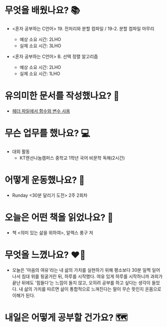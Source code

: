 # 무엇을 배웠나요? 📚
- <혼자 공부하는 C언어> 19. 전처리와 분할 컴파일 / 19-2. 분할 컴파일 마무리
    - 예상 소요 시간: 2LHO
    - 실제 소요 시간: 3LHO

- <혼자 공부하는 C언어> B. 선택 정렬 알고리즘
    - 예상 소요 시간: 2LHO
    - 실제 소요 시간: 1LHO

# 유의미한 문서를 작성했나요? 📝
- [헤더 파일에서 함수와 변수 사용]()

# 무슨 업무를 했나요? 💻
- 대외 활동
    - KT랜선나눔캠퍼스 중학교 1학년 국어 비문학 독해(2시간)

# 어떻게 운동했나요? 🦾
- Runday <30분 달리기 도전> 2주 2회차

# 오늘은 어떤 책을 읽었나요? 📖
- 책 <의미 있는 삶을 위하여>, 알렉스 룽구 저

# 무엇을 느꼈나요? ❤️‍🔥
- 오늘은 '마음의 여유'라는 내 삶의 가치를 실현하기 위해 평소보다 30분 일찍 일어나서 침대 위를 뒹굴거린 뒤, 하루를 시작했다. 여유 있게 하루를 시작하니까 과외가 끝난 뒤에도 '힘들다'는 느낌이 들지 않고, 오히려 공부를 하고 싶다는 생각이 들었다. 내 삶의 가치를 따르면 삶이 통합적으로 느껴진다는 말이 무슨 뜻인지 온몸으로 이해가 된다.

# 내일은 어떻게 공부할 건가요? 🗺